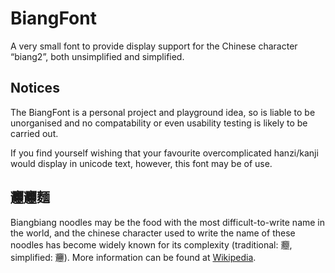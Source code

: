 # BiangFont
A very small font to provide display support for the Chinese character “biang2”, both unsimplified and simplified.

## Notices
The BiangFont is a personal project and playground idea, so is liable to be unorganised and no compatability or even usability testing is likely to be carried out.

If you find yourself wishing that your favourite overcomplicated hanzi/kanji would display in unicode text, however, this font may be of use.

## 𰻝𰻝麵
Biangbiang noodles may be the food with the most difficult-to-write name in the world, and the chinese character used to write the name of these noodles has become widely known for its complexity (traditional: 𰻝, simplified: 𰻞).
More information can be found at [Wikipedia](https://en.wikipedia.org/wiki/Biangbiang_noodles).
